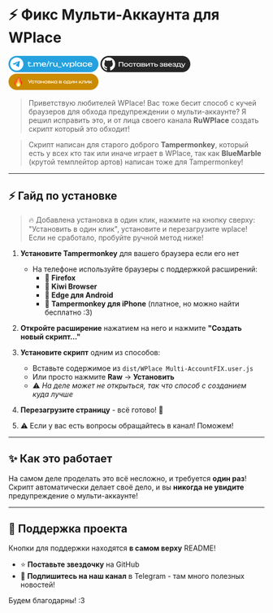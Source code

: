 # ⚡ Фикс Мульти-Аккаунта для WPlace

[![Telegram](./static/telegram.png)](https://t.me/ru_wplace)
[![GitHub Stars](./static/github.png)](https://github.com/KilDoomWise/WPlace-MultiAccountFix/stargazers)
[![OneClick](./static/oneclick.png)](https://github.com/KilDoomWise/WPlace-MultiAccountFix/raw/refs/heads/main/dist/WPlace%20Multi-AccountFIX.user.js)

> Приветствую любителей WPlace! Вас тоже бесит способ с кучей браузеров для обхода предупреждении о мульти-аккаунте? Я решил исправить это, и от лица своего канала **RuWPlace** создать скрипт который это обходит!

> Скрипт написан для старого доброго **Tampermonkey**, который есть у всех кто так или иначе играет в WPlace, так как **BlueMarble** (крутой темплейтор артов) написан тоже для Tampermonkey!


---

## ⚡ Гайд по установке
> 🔥 Добавлена установка в один клик, нажмите на кнопку сверху: "Установить в один клик", установите и перезагрузите wplace! Если не сработало, пробуйте ручной метод ниже!

1. **Установите Tampermonkey** для вашего браузера если его нет
   - На телефоне используйте браузеры с поддержкой расширений:
     - 🦊 **Firefox**
     - 🥝 **Kiwi Browser** 
     - 📱 **Edge для Android**
     - 🍎 **Tampermonkey для iPhone** (платное, но можно найти бесплатно :3)

2. **Откройте расширение** нажатием на него и нажмите **"Создать новый скрипт..."**

3. **Установите скрипт** одним из способов:
   - Вставьте содержимое из `dist/WPlace Multi-AccountFIX.user.js`
   - Или просто нажмите **Raw** → **Установить** 
   - ⚠️ *На деле может не открыться, так что способ с созданием куда лучше*

4. **Перезагрузите страницу** - всё готово! 🎉
5. ⚠️ Если у вас есть вопросы обращайтесь в канал! Поможем!
---

## ✨ Как это работает

На самом деле проделать это всё несложно, и требуется **один раз**! Скрипт автоматически делает своё дело, и вы **никогда не увидите** предупреждение о мульти-аккаунте!

---

## 🤝 Поддержка проекта

Кнопки для поддержки находятся **в самом верху** README!

- ⭐ **Поставьте звездочку** на GitHub
- 📢 **Подпишитесь на наш канал** в Telegram - там много полезных новостей!

Будем благодарны! :3
